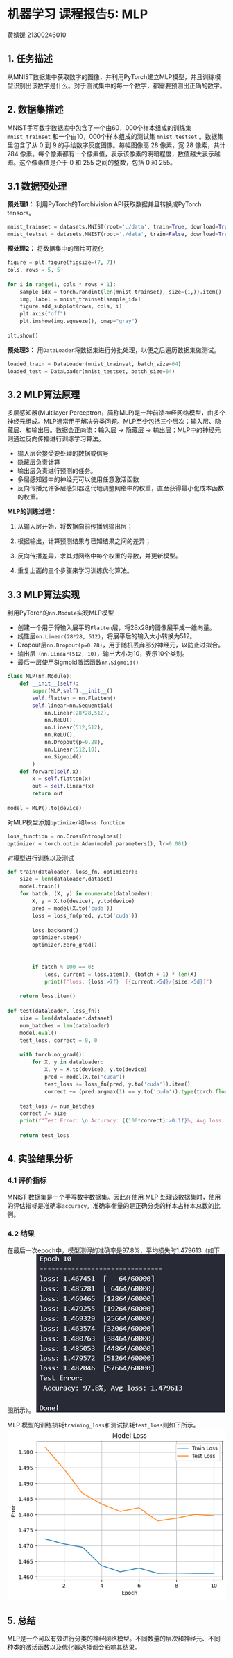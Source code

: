 # 机器学习 课程报告5: MLP

黄婧媛 21300246010

## 1. 任务描述

从MNIST数据集中获取数字的图像，并利用PyTorch建立MLP模型，并且训练模型识别出该数字是什么。对于测试集中的每一个数字，都需要预测出正确的数字。

## 2. 数据集描述

MNIST手写数字数据库中包含了一个由60，000个样本组成的训练集`mnist_trainset` 和一个由10，000个样本组成的测试集 `mnist_testset` 。数据集里包含了从 0 到 9 的手绘数字灰度图像。每幅图像高 28 像素，宽 28 像素，共计 784 像素。每个像素都有一个像素值，表示该像素的明暗程度，数值越大表示越暗。这个像素值是介于 0 和 255 之间的整数，包括 0 和 255。

## 3.1 数据预处理

**预处理1：**
利用PyTorch的Torchivision API获取数据并且转换成PyTorch tensors。

```python
mnist_trainset = datasets.MNIST(root='./data', train=True, download=True, transform=ToTensor())
mnist_testset = datasets.MNIST(root='./data', train=False, download=True, transform=ToTensor())
```

**预处理2：**
将数据集中的图片可视化

```python
figure = plt.figure(figsize=(7, 7))
cols, rows = 5, 5

for i in range(1, cols * rows + 1):
    sample_idx = torch.randint(len(mnist_trainset), size=(1,)).item()
    img, label = mnist_trainset[sample_idx]
    figure.add_subplot(rows, cols, i)
    plt.axis("off")
    plt.imshow(img.squeeze(), cmap="gray")

plt.show() 
```

**预处理3：**
用`DataLoader`将数据集进行分批处理，以便之后遍历数据集做测试。

```python
loaded_train = DataLoader(mnist_trainset, batch_size=64)
loaded_test = DataLoader(mnist_testset, batch_size=64)
```

## 3.2 MLP算法原理

多层感知器(Multilayer Perceptron，简称MLP)是一种前馈神经网络模型，由多个神经元组成。MLP通常用于解决分类问题。MLP至少包括三个层次：输入层、隐藏层、和输出层。数据会正向流：输入层 -> 隐藏层 -> 输出层；MLP中的神经元则通过反向传播进行训练学习算法。

- 输入层会接受要处理的数据或信号
- 隐藏层负责计算
- 输出层负责进行预测的任务。
- 多层感知器中的神经元可以使用任意激活函数
- 反向传播允许多层感知器迭代地调整网络中的权重，直至获得最小化成本函数的权重。

**MLP的训练过程：**

1. 从输入层开始，将数据向前传播到输出层；

2. 根据输出，计算预测结果与已知结果之间的差异；

3. 反向传播差异，求其对网络中每个权重的导数，并更新模型。

4. 重复上面的三个步骤来学习训练优化算法。

## 3.3 MLP算法实现

利用PyTorch的`nn.Module`实现MLP模型

- 创建一个用于将输入展平的`Flatten`层，将28x28的图像展平成一维向量。
- 线性层`nn.Linear(28*28, 512)`，将展平后的输入大小转换为512。
- Dropout层`nn.Dropout(p=0.28)`，用于随机丢弃部分神经元，以防止过拟合。
- 输出层`（nn.Linear(512, 10)`，输出大小为10，表示10个类别。
- 最后一层使用Sigmoid激活函数`nn.Sigmoid()`

```python
class MLP(nn.Module):
    def __init__(self):
        super(MLP,self).__init__()
        self.flatten = nn.Flatten()
        self.linear=nn.Sequential(
            nn.Linear(28*28,512),
            nn.ReLU(),
            nn.Linear(512,512),
            nn.ReLU(),
            nn.Dropout(p=0.28),
            nn.Linear(512,10),
            nn.Sigmoid()   
        )
    def forward(self,x):
        x = self.flatten(x)
        out = self.linear(x)
        return out  

model = MLP().to(device)
```

对MLP模型添加`optimizer`和`loss function`

```python
loss_function = nn.CrossEntropyLoss()
optimizer = torch.optim.Adam(model.parameters(), lr=0.001) 
```

对模型进行训练以及测试

```python
def train(dataloader, loss_fn, optimizer):
    size = len(dataloader.dataset)
    model.train()
    for batch, (X, y) in enumerate(dataloader):
        X, y = X.to(device), y.to(device)
        pred = model(X.to('cuda'))
        loss = loss_fn(pred, y.to('cuda'))

        loss.backward()
        optimizer.step()
        optimizer.zero_grad()


        if batch % 100 == 0:
            loss, current = loss.item(), (batch + 1) * len(X)
            print(f"loss: {loss:>7f}  [{current:>5d}/{size:>5d}]")

    return loss.item() 

def test(dataloader, loss_fn):
    size = len(dataloader.dataset)
    num_batches = len(dataloader)
    model.eval()
    test_loss, correct = 0, 0

    with torch.no_grad():
        for X, y in dataloader:
            X, y = X.to(device), y.to(device)
            pred = model(X.to("cuda"))
            test_loss += loss_fn(pred, y.to('cuda')).item()
            correct += (pred.argmax(1) == y.to('cuda')).type(torch.float).sum().item()

    test_loss /= num_batches
    correct /= size
    print(f"Test Error: \n Accuracy: {(100*correct):>0.1f}%, Avg loss: {test_loss:>8f} \n")

    return test_loss      
```

## 4. 实验结果分析

### 4.1 评价指标

MNIST 数据集是一个手写数字数据集。因此在使用 MLP 处理该数据集时，使用的评估指标是准确率`accuracy`。准确率衡量的是正确分类的样本占样本总数的比例。

### 4.2 结果

在最后一次epoch中，模型测得的准确率是97.8%，平均损失时1.479613（如下图所示）。
![](accuracy.PNG)

MLP 模型的训练损耗`training_loss`和测试损耗`test_loss`则如下所示。
![](model_loss.png)

## 5. 总结

MLP是一个可以有效进行分类的神经网络模型。不同数量的层次和神经元、不同种类的激活函数以及优化器选择都会影响其结果。